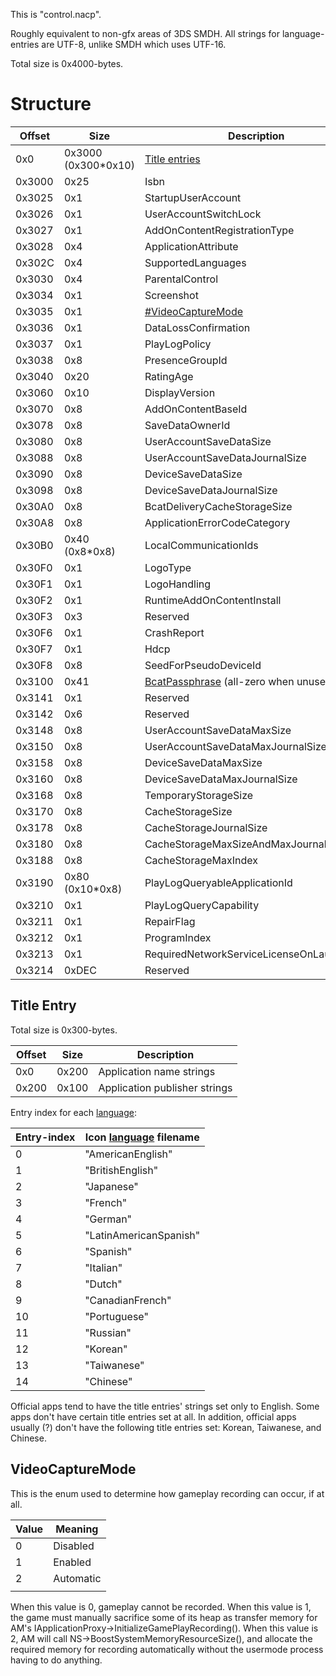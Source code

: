 This is "control.nacp".

Roughly equivalent to non-gfx areas of 3DS SMDH. All strings for
language-entries are UTF-8, unlike SMDH which uses UTF-16.

Total size is 0x4000-bytes.

# Structure

| Offset | Size                 | Description                                                                       |
| ------ | -------------------- | --------------------------------------------------------------------------------- |
| 0x0    | 0x3000 (0x300\*0x10) | [Title entries](#Title_Entry "wikilink")                                          |
| 0x3000 | 0x25                 | Isbn                                                                              |
| 0x3025 | 0x1                  | StartupUserAccount                                                                |
| 0x3026 | 0x1                  | UserAccountSwitchLock                                                             |
| 0x3027 | 0x1                  | AddOnContentRegistrationType                                                      |
| 0x3028 | 0x4                  | ApplicationAttribute                                                              |
| 0x302C | 0x4                  | SupportedLanguages                                                                |
| 0x3030 | 0x4                  | ParentalControl                                                                   |
| 0x3034 | 0x1                  | Screenshot                                                                        |
| 0x3035 | 0x1                  | [\#VideoCaptureMode](#VideoCaptureMode "wikilink")                                |
| 0x3036 | 0x1                  | DataLossConfirmation                                                              |
| 0x3037 | 0x1                  | PlayLogPolicy                                                                     |
| 0x3038 | 0x8                  | PresenceGroupId                                                                   |
| 0x3040 | 0x20                 | RatingAge                                                                         |
| 0x3060 | 0x10                 | DisplayVersion                                                                    |
| 0x3070 | 0x8                  | AddOnContentBaseId                                                                |
| 0x3078 | 0x8                  | SaveDataOwnerId                                                                   |
| 0x3080 | 0x8                  | UserAccountSaveDataSize                                                           |
| 0x3088 | 0x8                  | UserAccountSaveDataJournalSize                                                    |
| 0x3090 | 0x8                  | DeviceSaveDataSize                                                                |
| 0x3098 | 0x8                  | DeviceSaveDataJournalSize                                                         |
| 0x30A0 | 0x8                  | BcatDeliveryCacheStorageSize                                                      |
| 0x30A8 | 0x8                  | ApplicationErrorCodeCategory                                                      |
| 0x30B0 | 0x40 (0x8\*0x8)      | LocalCommunicationIds                                                             |
| 0x30F0 | 0x1                  | LogoType                                                                          |
| 0x30F1 | 0x1                  | LogoHandling                                                                      |
| 0x30F2 | 0x1                  | RuntimeAddOnContentInstall                                                        |
| 0x30F3 | 0x3                  | Reserved                                                                          |
| 0x30F6 | 0x1                  | CrashReport                                                                       |
| 0x30F7 | 0x1                  | Hdcp                                                                              |
| 0x30F8 | 0x8                  | SeedForPseudoDeviceId                                                             |
| 0x3100 | 0x41                 | [BcatPassphrase](BCAT%20Content%20Container.md "wikilink") (all-zero when unused) |
| 0x3141 | 0x1                  | Reserved                                                                          |
| 0x3142 | 0x6                  | Reserved                                                                          |
| 0x3148 | 0x8                  | UserAccountSaveDataMaxSize                                                        |
| 0x3150 | 0x8                  | UserAccountSaveDataMaxJournalSize                                                 |
| 0x3158 | 0x8                  | DeviceSaveDataMaxSize                                                             |
| 0x3160 | 0x8                  | DeviceSaveDataMaxJournalSize                                                      |
| 0x3168 | 0x8                  | TemporaryStorageSize                                                              |
| 0x3170 | 0x8                  | CacheStorageSize                                                                  |
| 0x3178 | 0x8                  | CacheStorageJournalSize                                                           |
| 0x3180 | 0x8                  | CacheStorageMaxSizeAndMaxJournalSize                                              |
| 0x3188 | 0x8                  | CacheStorageMaxIndex                                                              |
| 0x3190 | 0x80 (0x10\*0x8)     | PlayLogQueryableApplicationId                                                     |
| 0x3210 | 0x1                  | PlayLogQueryCapability                                                            |
| 0x3211 | 0x1                  | RepairFlag                                                                        |
| 0x3212 | 0x1                  | ProgramIndex                                                                      |
| 0x3213 | 0x1                  | RequiredNetworkServiceLicenseOnLaunchFlag                                         |
| 0x3214 | 0xDEC                | Reserved                                                                          |

## Title Entry

Total size is 0x300-bytes.

| Offset | Size  | Description                   |
| ------ | ----- | ----------------------------- |
| 0x0    | 0x200 | Application name strings      |
| 0x200  | 0x100 | Application publisher strings |

Entry index for each
[language](Settings%20services#LanguageCode.md##LanguageCode "wikilink"):

| Entry-index | Icon [language](NCA%20Content%20FS#FS-type3.md##FS-type3 "wikilink") filename |
| ----------- | ----------------------------------------------------------------------------- |
| 0           | "AmericanEnglish"                                                             |
| 1           | "BritishEnglish"                                                              |
| 2           | "Japanese"                                                                    |
| 3           | "French"                                                                      |
| 4           | "German"                                                                      |
| 5           | "LatinAmericanSpanish"                                                        |
| 6           | "Spanish"                                                                     |
| 7           | "Italian"                                                                     |
| 8           | "Dutch"                                                                       |
| 9           | "CanadianFrench"                                                              |
| 10          | "Portuguese"                                                                  |
| 11          | "Russian"                                                                     |
| 12          | "Korean"                                                                      |
| 13          | "Taiwanese"                                                                   |
| 14          | "Chinese"                                                                     |

Official apps tend to have the title entries' strings set only to
English. Some apps don't have certain title entries set at all. In
addition, official apps usually (?) don't have the following title
entries set: Korean, Taiwanese, and Chinese.

## VideoCaptureMode

This is the enum used to determine how gameplay recording can occur, if
at all.

| Value | Meaning   |
| ----- | --------- |
| 0     | Disabled  |
| 1     | Enabled   |
| 2     | Automatic |
|       |           |

When this value is 0, gameplay cannot be recorded. When this value is 1,
the game must manually sacrifice some of its heap as transfer memory for
AM's IApplicationProxy-\>InitializeGamePlayRecording(). When this value
is 2, AM will call NS-\>BoostSystemMemoryResourceSize(), and allocate
the required memory for recording automatically without the usermode
process having to do anything.
